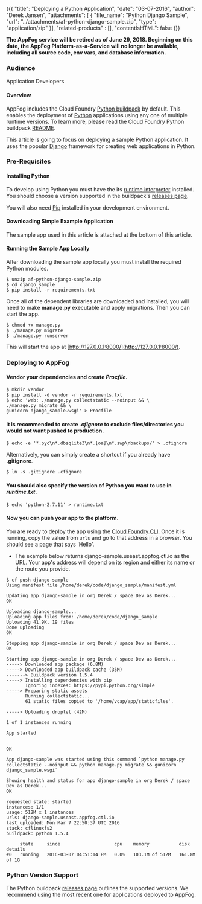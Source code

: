 {{{
  "title": "Deploying a Python Application",
  "date": "03-07-2016",
  "author": "Derek Jansen",
  "attachments": [
  {
    "file_name": "Python Django Sample",
    "url": "../attachments/af-python-django-sample.zip",
    "type": "application/zip"
  }],
  "related-products" : [],
  "contentIsHTML": false
}}}

<strong>The AppFog service will be retired as of June 29, 2018. Beginning on this date, the AppFog Platform-as-a-Service will no longer be available, including all source code, env vars, and database information.</strong>

### Audience
Application Developers

#### Overview
AppFog includes the Cloud Foundry [Python buildpack](https://github.com/cloudfoundry/python-buildpack) by default. This enables the deployment of [Python](https://www.python.org/) applications using any one of multiple runtime versions. To learn more, please read the Cloud Foundry Python buildpack [README](https://github.com/cloudfoundry/python-buildpack/blob/master/README.md).

This article is going to focus on deploying a sample Python application. It uses the popular [Django](https://www.djangoproject.com/) framework for creating web applications in Python.

### Pre-Requisites
#### Installing Python
To develop using Python you must have the its [runtime interpreter](https://wiki.python.org/moin/BeginnersGuide/Download) installed. You should choose a version supported in the buildpack's [releases page](https://github.com/cloudfoundry/python-buildpack/releases).

You will also need [Pip](https://pip.pypa.io/en/stable/installing/) installed in your development environment.

#### Downloading Simple Example Application
The sample app used in this article is attached at the bottom of this article.

#### Running the Sample App Locally
After downloading the sample app locally you must install the required Python modules.
```
$ unzip af-python-django-sample.zip
$ cd django_sample
$ pip install -r requirements.txt
```

Once all of the dependent libraries are downloaded and installed, you will need to make **manage.py** executable and apply migrations. Then you can start the app.
```
$ chmod +x manage.py
$ ./manage.py migrate
$ ./manage.py runserver
```

This will start the app at [http://127.0.0.1:8000/](http://127.0.0.1:8000/).

### Deploying to AppFog
#### Vendor your dependencies and create *Procfile*.
```
$ mkdir vendor
$ pip install -d vendor -r requirements.txt
$ echo 'web: ./manage.py collectstatic --noinput && \
./manage.py migrate && \
gunicorn django_sample.wsgi' > Procfile
```

#### It is recommended to create *.cfignore* to exclude files/directories you would not want pushed to production.
```
$ echo -e '*.pyc\n*.dbsqlite3\n*.[oa]\n*.swp\nbackups/' > .cfignore
```
Alternatively, you can simply create a shortcut if you already have **.gitignore**.
```
$ ln -s .gitignore .cfignore
```

#### You should also specify the version of Python you want to use in *runtime.txt*.
```
$ echo 'python-2.7.11' > runtime.txt
```

#### Now you can push your app to the platform.
You are ready to deploy the app using the [Cloud Foundry CLI](login-using-cf-cli.md). Once it is running, copy the value from `urls` and go to that address in a browser. You should see a page that says 'Hello'.
* The example below returns django-sample.useast.appfog.ctl.io as the URL. Your app's address will depend on its region and either its name or the route you provide.

```
$ cf push django-sample
Using manifest file /home/derek/code/django_sample/manifest.yml

Updating app django-sample in org Derek / space Dev as Derek...
OK

Uploading django-sample...
Uploading app files from: /home/derek/code/django_sample
Uploading 41.9K, 19 files
Done uploading               
OK

Stopping app django-sample in org Derek / space Dev as Derek...
OK

Starting app django-sample in org Derek / space Dev as Derek...
-----> Downloaded app package (6.8M)
-----> Downloaded app buildpack cache (35M)
-------> Buildpack version 1.5.4
-----> Installing dependencies with pip
       Ignoring indexes: https://pypi.python.org/simple
-----> Preparing static assets
       Running collectstatic...
       61 static files copied to '/home/vcap/app/staticfiles'.

-----> Uploading droplet (42M)

1 of 1 instances running

App started


OK

App django-sample was started using this command `python manage.py collectstatic --noinput && python manage.py migrate && gunicorn django_sample.wsgi`

Showing health and status for app django-sample in org Derek / space Dev as Derek...
OK

requested state: started
instances: 1/1
usage: 512M x 1 instances
urls: django-sample.useast.appfog.ctl.io
last uploaded: Mon Mar 7 22:50:37 UTC 2016
stack: cflinuxfs2
buildpack: python 1.5.4

     state     since                    cpu    memory           disk           details   
#0   running   2016-03-07 04:51:14 PM   0.0%   103.1M of 512M   161.8M of 1G
```

### Python Version Support

The Python buildpack [releases page](https://github.com/cloudfoundry/python-buildpack/releases) outlines the supported versions. We recommend using the most recent one for applications deployed to AppFog.
